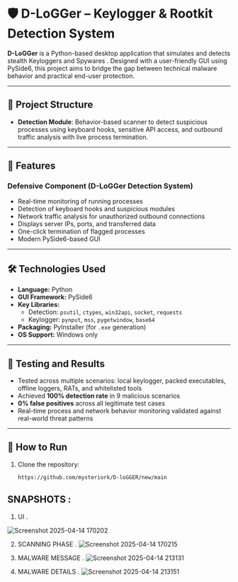 # 🛡️ D-LoGGer – Keylogger & Rootkit Detection System

**D-LoGGer** is a Python-based desktop application that simulates and detects stealth Keyloggers and Spywares . Designed with a user-friendly GUI using PySide6, this project aims to bridge the gap between technical malware behavior and practical end-user protection.

---

## 🧩 Project Structure

- **Detection Module**: Behavior-based scanner to detect suspicious processes using keyboard hooks, sensitive API access, and outbound traffic analysis with live process termination.

---

## 🔐 Features

### Defensive Component (D-LoGGer Detection System)
- Real-time monitoring of running processes
- Detection of keyboard hooks and suspicious modules
- Network traffic analysis for unauthorized outbound connections
- Displays server IPs, ports, and transferred data
- One-click termination of flagged processes
- Modern PySide6-based GUI

---

## 🛠️ Technologies Used

- **Language:** Python
- **GUI Framework:** PySide6
- **Key Libraries:**  
  - Detection: `psutil`, `ctypes`, `win32api`, `socket`, `requests`  
  - Keylogger: `pynput`, `mss`, `pygetwindow`, `base64`
- **Packaging:** PyInstaller (for `.exe` generation)
- **OS Support:** Windows only

---

## 🧪 Testing and Results

- Tested across multiple scenarios: local keylogger, packed executables, offline loggers, RATs, and whitelisted tools
- Achieved **100% detection rate** in 9 malicious scenarios
- **0% false positives** across all legitimate test cases
- Real-time process and network behavior monitoring validated against real-world threat patterns

---

## 🚀 How to Run

1. Clone the repository:
   ```bash
   https://github.com/mysteriork/D-loGGER/new/main

## SNAPSHOTS :
1) UI .
   
![Screenshot 2025-04-14 170202](https://github.com/user-attachments/assets/8c1c1dcd-4b29-4d5c-a897-dca912241864)

2) SCANNING PHASE .
   ![Screenshot 2025-04-14 170215](https://github.com/user-attachments/assets/cac1cbea-7150-47e7-80ed-465e464c7ba6)

3) MALWARE MESSAGE .
![Screenshot 2025-04-14 213131](https://github.com/user-attachments/assets/72a853cc-9e8b-4a49-81d7-8acf91880fcc)

4) MALWARE DETAILS .
![Screenshot 2025-04-14 213151](https://github.com/user-attachments/assets/cdb46b7b-9c69-45fb-bfd7-46c8d6dc70b9)


